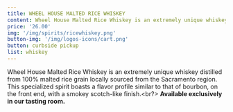 ```yaml
---
title: WHEEL HOUSE MALTED RICE WHISKEY
content: Wheel House Malted Rice Whiskey is an extremely unique whiskey distilled from 100% malted rice grain locally sourced from the Sacramento region. This specialized spirit boasts a flavor profile similar to that of bourbon, on the front end, with a smokey scotch-like finish.
price: '26.00'
img: '/img/spirits/ricewhiskey.png'
button-img: '/img/logos-icons/cart.png'
button: curbside pickup
list: whiskey
---
```

Wheel House Malted Rice Whiskey is an extremely unique whiskey distilled from 100% malted rice grain locally sourced from the Sacramento region. This specialized spirit boasts a flavor profile similar to that of bourbon, on the front end, with a smokey scotch-like finish.<br?> <b>Available exclusively in our tasting room.</b>